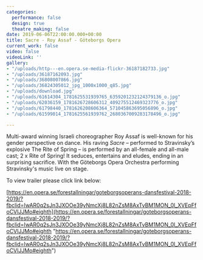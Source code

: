 ```yaml
---
categories:
  performance: false
  design: true
  theatre_making: false
date: 2019-06-06T22:00:00.000+00:00
title: Sacre - Roy Assaf - Göteborgs Opera
current_work: false
video: false
videoLink: ''
gallery:
- "/uploads/http---en.opera.se-media-flickr-36187182733.jpg"
- "/uploads/36187162093.jpg"
- "/uploads/36808007866.jpg"
- "/uploads/36824305012_jpg_1000x1000_q85.jpg"
- "/uploads/download.jpg"
- "/uploads/61614304_1781625531939765_6359201232124379136_o.jpg"
- "/uploads/62036159_1781626728606312_409275512469323776_o.jpg"
- "/uploads/61798440_1781626208606364_571045863695056896_o.jpg"
- "/uploads/61599014_1781625561939762_2680367009283178496_o.jpg"

---
```

Multi-award winning Israeli choreographer Roy Assaf is well-known for his gender perspective on dance. His raving _Sacre_ – performed to Stravinsky’s explosive The Rite of Spring – is performed by an all-female and all-male cast; 2 x Rite of Spring! It seduces, entertains and eludes, ending in an surprising sacrifice. With the Göteborgs Opera Orchestra performing Stravinsky's music live on stage.

To view trailer please click link below:

[https://en.opera.se/forestallningar/goteborgsoperans-dansfestival-2018-2019/?fbclid=IwAR0q2sJn3JXOOe39yNmcXj8L82nZsM8AxTvBM1MON_0l_XVEpFfoCVlJJMo#eighth](https://en.opera.se/forestallningar/goteborgsoperans-dansfestival-2018-2019/?fbclid=IwAR0q2sJn3JXOOe39yNmcXj8L82nZsM8AxTvBM1MON_0l_XVEpFfoCVlJJMo#eighth "https://en.opera.se/forestallningar/goteborgsoperans-dansfestival-2018-2019/?fbclid=IwAR0q2sJn3JXOOe39yNmcXj8L82nZsM8AxTvBM1MON_0l_XVEpFfoCVlJJMo#eighth")